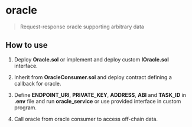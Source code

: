 # oracle

> Request-response oracle supporting arbitrary data

## How to use

1. Deploy **Oracle.sol** or implement and deploy custom **IOracle.sol** interface.

2. Inherit from **OracleConsumer.sol** and deploy contract defining a callback for oracle.

3. Define **ENDPOINT_URI**, **PRIVATE_KEY**, **ADDRESS**, **ABI** and **TASK_ID** in **.env** file and run **oracle_service** or use provided interface in custom program.

4. Call oracle from oracle consumer to access off-chain data.
